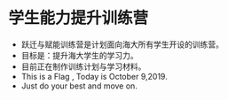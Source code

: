 # 学生能力提升训练营

- 跃迁与赋能训练营是计划面向海大所有学生开设的训练营。
- 目标是：提升海大学生的学习力。
- 目前正在制作训练计划与学习材料。
- This is a Flag , Today is October 9,2019.
- Just do your best and move on.